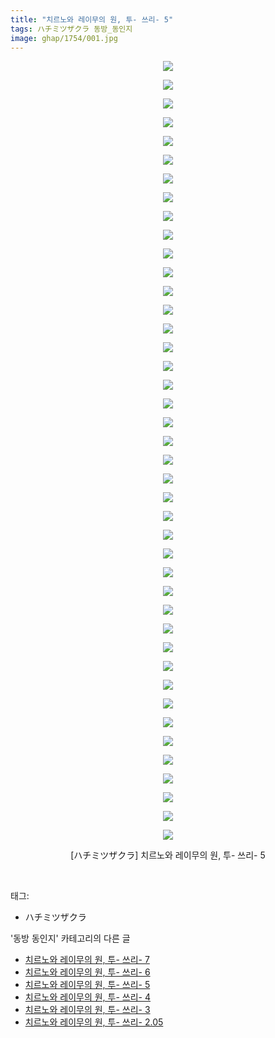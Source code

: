 ```yaml
---
title: "치르노와 레이무의 원, 투- 쓰리- 5"
tags: ハチミツザクラ 동방_동인지
image: ghap/1754/001.jpg
---
```

<div class="article">
<p style="text-align: center; clear: none; float: none;"><img src="{{ site.nasurl }}/ghap/1754/001.jpg"/></p>
<p style="text-align: center; clear: none; float: none;"><img src="{{ site.nasurl }}/ghap/1754/002.jpg"/></p>
<p style="text-align: center; clear: none; float: none;"><img src="{{ site.nasurl }}/ghap/1754/003.jpg"/></p>
<p style="text-align: center; clear: none; float: none;"><img src="{{ site.nasurl }}/ghap/1754/004.jpg"/></p>
<p style="text-align: center; clear: none; float: none;"><img src="{{ site.nasurl }}/ghap/1754/005.jpg"/></p>
<p style="text-align: center; clear: none; float: none;"><img src="{{ site.nasurl }}/ghap/1754/006.jpg"/></p>
<p style="text-align: center; clear: none; float: none;"><img src="{{ site.nasurl }}/ghap/1754/007.jpg"/></p>
<p style="text-align: center; clear: none; float: none;"><img src="{{ site.nasurl }}/ghap/1754/008.jpg"/></p>
<p style="text-align: center; clear: none; float: none;"><img src="{{ site.nasurl }}/ghap/1754/009.jpg"/></p>
<p style="text-align: center; clear: none; float: none;"><img src="{{ site.nasurl }}/ghap/1754/010.jpg"/></p>
<p style="text-align: center; clear: none; float: none;"><img src="{{ site.nasurl }}/ghap/1754/011.jpg"/></p>
<p style="text-align: center; clear: none; float: none;"><img src="{{ site.nasurl }}/ghap/1754/012.jpg"/></p>
<p style="text-align: center; clear: none; float: none;"><img src="{{ site.nasurl }}/ghap/1754/013.jpg"/></p>
<p style="text-align: center; clear: none; float: none;"><img src="{{ site.nasurl }}/ghap/1754/014.jpg"/></p>
<p style="text-align: center; clear: none; float: none;"><img src="{{ site.nasurl }}/ghap/1754/015.jpg"/></p>
<p style="text-align: center; clear: none; float: none;"><img src="{{ site.nasurl }}/ghap/1754/016.jpg"/></p>
<p style="text-align: center; clear: none; float: none;"><img src="{{ site.nasurl }}/ghap/1754/017.jpg"/></p>
<p style="text-align: center; clear: none; float: none;"><img src="{{ site.nasurl }}/ghap/1754/018.jpg"/></p>
<p style="text-align: center; clear: none; float: none;"><img src="{{ site.nasurl }}/ghap/1754/019.jpg"/></p>
<p style="text-align: center; clear: none; float: none;"><img src="{{ site.nasurl }}/ghap/1754/020.jpg"/></p>
<p style="text-align: center; clear: none; float: none;"><img src="{{ site.nasurl }}/ghap/1754/021.jpg"/></p>
<p style="text-align: center; clear: none; float: none;"><img src="{{ site.nasurl }}/ghap/1754/022.jpg"/></p>
<p style="text-align: center; clear: none; float: none;"><img src="{{ site.nasurl }}/ghap/1754/023.jpg"/></p>
<p style="text-align: center; clear: none; float: none;"><img src="{{ site.nasurl }}/ghap/1754/024.jpg"/></p>
<p style="text-align: center; clear: none; float: none;"><img src="{{ site.nasurl }}/ghap/1754/025.jpg"/></p>
<p style="text-align: center; clear: none; float: none;"><img src="{{ site.nasurl }}/ghap/1754/026.jpg"/></p>
<p style="text-align: center; clear: none; float: none;"><img src="{{ site.nasurl }}/ghap/1754/027.jpg"/></p>
<p style="text-align: center; clear: none; float: none;"><img src="{{ site.nasurl }}/ghap/1754/028.jpg"/></p>
<p style="text-align: center; clear: none; float: none;"><img src="{{ site.nasurl }}/ghap/1754/029.jpg"/></p>
<p style="text-align: center; clear: none; float: none;"><img src="{{ site.nasurl }}/ghap/1754/030.jpg"/></p>
<p style="text-align: center; clear: none; float: none;"><img src="{{ site.nasurl }}/ghap/1754/031.jpg"/></p>
<p style="text-align: center; clear: none; float: none;"><img src="{{ site.nasurl }}/ghap/1754/032.jpg"/></p>
<p style="text-align: center; clear: none; float: none;"><img src="{{ site.nasurl }}/ghap/1754/033.jpg"/></p>
<p style="text-align: center; clear: none; float: none;"><img src="{{ site.nasurl }}/ghap/1754/034.jpg"/></p>
<p style="text-align: center; clear: none; float: none;"><img src="{{ site.nasurl }}/ghap/1754/035.jpg"/></p>
<p style="text-align: center; clear: none; float: none;"><img src="{{ site.nasurl }}/ghap/1754/036.jpg"/></p>
<p style="text-align: center; clear: none; float: none;"><img src="{{ site.nasurl }}/ghap/1754/037.jpg"/></p>
<p style="text-align: center; clear: none; float: none;"><img src="{{ site.nasurl }}/ghap/1754/038.jpg"/></p>
<p style="text-align: center; clear: none; float: none;"><img src="{{ site.nasurl }}/ghap/1754/039.jpg"/></p>
<p style="text-align: center; clear: none; float: none;"><img src="{{ site.nasurl }}/ghap/1754/040.jpg"/></p>
<p style="text-align: center; clear: none; float: none;"><img src="{{ site.nasurl }}/ghap/1754/041.jpg"/></p>
<p style="text-align: center; clear: none; float: none;"><img src="{{ site.nasurl }}/ghap/1754/042.jpg"/></p>
<p style="text-align: center; clear: none; float: none;">[ハチミツザクラ] 치르노와 레이무의 원, 투- 쓰리- 5</p>
<p><br/></p>
</div><div class="tagTrail">
<p>태그: </p>
<ul>
<li>ハチミツザクラ</li>
</ul>
</div><div class="another">
<p>'동방 동인지' 카테고리의 다른 글</p>
<ul>
<li><a href="/2016-08-21-ghap_1756">치르노와 레이무의 원, 투- 쓰리- 7</a></li>
<li><a href="/2016-08-21-ghap_1755">치르노와 레이무의 원, 투- 쓰리- 6</a></li>
<li><a href="/2016-08-21-ghap_1754">치르노와 레이무의 원, 투- 쓰리- 5</a></li>
<li><a href="/2016-08-21-ghap_1753">치르노와 레이무의 원, 투- 쓰리- 4</a></li>
<li><a href="/2016-08-21-ghap_1752">치르노와 레이무의 원, 투- 쓰리- 3</a></li>
<li><a href="/2016-08-21-ghap_1751">치르노와 레이무의 원, 투- 쓰리- 2.05</a></li>
</ul>
</div><div class="cb_module cb_fluid">
<div class="cb_wrt cb_profile">
</div><!-- commentList close -->
</div>